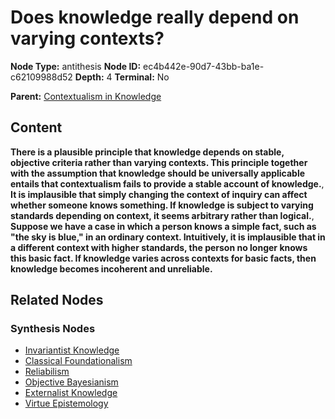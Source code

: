 # Does knowledge really depend on varying contexts?

**Node Type:** antithesis
**Node ID:** ec4b442e-90d7-43bb-ba1e-c62109988d52
**Depth:** 4
**Terminal:** No

**Parent:** [Contextualism in Knowledge](contextualism-in-knowledge-synthesis-41567d2d-ed98-4ef4-9930-a842ec11688c.md)

## Content

**There is a plausible principle that knowledge depends on stable, objective criteria rather than varying contexts. This principle together with the assumption that knowledge should be universally applicable entails that contextualism fails to provide a stable account of knowledge.**, **It is implausible that simply changing the context of inquiry can affect whether someone knows something. If knowledge is subject to varying standards depending on context, it seems arbitrary rather than logical.**, **Suppose we have a case in which a person knows a simple fact, such as "the sky is blue," in an ordinary context. Intuitively, it is implausible that in a different context with higher standards, the person no longer knows this basic fact. If knowledge varies across contexts for basic facts, then knowledge becomes incoherent and unreliable.**

## Related Nodes

### Synthesis Nodes

- [Invariantist Knowledge](invariantist-knowledge-synthesis-b4937337-86a4-44a7-b568-e20e4b594806.md)
- [Classical Foundationalism](classical-foundationalism-synthesis-858c833a-def0-41b1-809a-27dde5444c2d.md)
- [Reliabilism](reliabilism-synthesis-536d279d-6931-4018-9d57-9143bdd5439b.md)
- [Objective Bayesianism](objective-bayesianism-synthesis-6e75d5c2-f4da-4fbc-94a1-63fecca8d3fc.md)
- [Externalist Knowledge](externalist-knowledge-synthesis-ec477f73-a085-49df-900e-ec6c6a141953.md)
- [Virtue Epistemology](virtue-epistemology-synthesis-395ba485-1890-4f6c-95e0-6f90c65bcec2.md)
